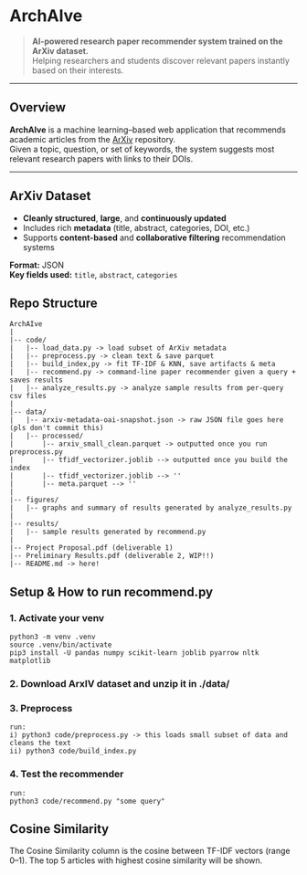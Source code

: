 # ArchAIve

> **AI-powered research paper recommender system trained on the ArXiv dataset.**  
Helping researchers and students discover relevant papers instantly based on their interests.

---

## Overview
**ArchAIve** is a machine learning–based web application that recommends academic articles from the [ArXiv](https://www.kaggle.com/datasets/Cornell-University/arxiv) repository.  
Given a topic, question, or set of keywords, the system suggests most relevant research papers with links to their DOIs.

---

## ArXiv Dataset
- **Cleanly structured**, **large**, and **continuously updated**
- Includes rich **metadata** (title, abstract, categories, DOI, etc.)
- Supports **content-based** and **collaborative filtering** recommendation systems

**Format:** JSON  
**Key fields used:** `title`, `abstract`, `categories`


## Repo Structure
```
ArchAIve
|
|-- code/
|   |-- load_data.py -> load subset of ArXiv metadata
|   |-- preprocess.py -> clean text & save parquet
|   |-- build_index,py -> fit TF-IDF & KNN, save artifacts & meta
|   |-- recommend.py -> command-line paper recommender given a query + saves results
|   |-- analyze_results.py -> analyze sample results from per-query csv files
|
|-- data/
|   |-- arxiv-metadata-oai-snapshot.json -> raw JSON file goes here (pls don't commit this)
|   |-- processed/
|       |-- arxiv_small_clean.parquet -> outputted once you run preprocess.py
|       |-- tfidf_vectorizer.joblib --> outputted once you build the index
|       |-- tfidf_vectorizer.joblib --> ''
|       |-- meta.parquet --> ''
|
|-- figures/
|   |-- graphs and summary of results generated by analyze_results.py
|
|-- results/
|   |-- sample results generated by recommend.py
|
|-- Project Proposal.pdf (deliverable 1)
|-- Preliminary Results.pdf (deliverable 2, WIP!!)
|-- README.md -> here!
```

## Setup & How to run recommend.py

### 1. Activate your venv
```
python3 -m venv .venv
source .venv/bin/activate
pip3 install -U pandas numpy scikit-learn joblib pyarrow nltk matplotlib
```
### 2. Download ArxIV dataset and unzip it in ./data/

### 3. Preprocess
    run:
    i) python3 code/preprocess.py -> this loads small subset of data and cleans the text
    ii) python3 code/build_index.py

### 4. Test the recommender
    run:
    python3 code/recommend.py "some query"

## Cosine Similarity
The Cosine Similarity column is the cosine between TF-IDF vectors (range 0–1). The top 5 articles with highest cosine similarity will be shown.
